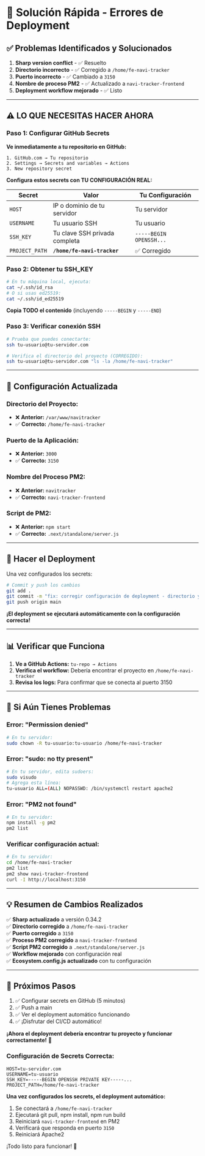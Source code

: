 # 🚀 **Solución Rápida - Errores de Deployment**

## ✅ **Problemas Identificados y Solucionados**

1. **Sharp version conflict** - ✅ Resuelto
2. **Directorio incorrecto** - ✅ Corregido a `/home/fe-navi-tracker`
3. **Puerto incorrecto** - ✅ Cambiado a `3150`
4. **Nombre de proceso PM2** - ✅ Actualizado a `navi-tracker-frontend`
5. **Deployment workflow mejorado** - ✅ Listo

---

## ⚠️ **LO QUE NECESITAS HACER AHORA**

### **Paso 1: Configurar GitHub Secrets**

**Ve inmediatamente a tu repositorio en GitHub:**

```
1. GitHub.com → Tu repositorio
2. Settings → Secrets and variables → Actions
3. New repository secret
```

**Configura estos secrets con TU CONFIGURACIÓN REAL:**

| Secret         | Valor                         | Tu Configuración        |
| -------------- | ----------------------------- | ----------------------- |
| `HOST`         | IP o dominio de tu servidor   | Tu servidor             |
| `USERNAME`     | Tu usuario SSH                | Tu usuario              |
| `SSH_KEY`      | Tu clave SSH privada completa | `-----BEGIN OPENSSH...` |
| `PROJECT_PATH` | **`/home/fe-navi-tracker`**   | ✅ Corregido            |

### **Paso 2: Obtener tu SSH_KEY**

```bash
# En tu máquina local, ejecuta:
cat ~/.ssh/id_rsa
# O si usas ed25519:
cat ~/.ssh/id_ed25519
```

**Copia TODO el contenido** (incluyendo `-----BEGIN` y `-----END`)

### **Paso 3: Verificar conexión SSH**

```bash
# Prueba que puedes conectarte:
ssh tu-usuario@tu-servidor.com

# Verifica el directorio del proyecto (CORREGIDO):
ssh tu-usuario@tu-servidor.com "ls -la /home/fe-navi-tracker"
```

---

## 🔧 **Configuración Actualizada**

### **Directorio del Proyecto:**

- ❌ **Anterior:** `/var/www/navitracker`
- ✅ **Correcto:** `/home/fe-navi-tracker`

### **Puerto de la Aplicación:**

- ❌ **Anterior:** `3000`
- ✅ **Correcto:** `3150`

### **Nombre del Proceso PM2:**

- ❌ **Anterior:** `navitracker`
- ✅ **Correcto:** `navi-tracker-frontend`

### **Script de PM2:**

- ❌ **Anterior:** `npm start`
- ✅ **Correcto:** `.next/standalone/server.js`

---

## 🚀 **Hacer el Deployment**

Una vez configurados los secrets:

```bash
# Commit y push los cambios
git add .
git commit -m "fix: corregir configuración de deployment - directorio y puerto"
git push origin main
```

**¡El deployment se ejecutará automáticamente con la configuración correcta!**

---

## 📊 **Verificar que Funciona**

1. **Ve a GitHub Actions:** `tu-repo → Actions`
2. **Verifica el workflow:** Debería encontrar el proyecto en `/home/fe-navi-tracker`
3. **Revisa los logs:** Para confirmar que se conecta al puerto 3150

---

## 🔧 **Si Aún Tienes Problemas**

### **Error: "Permission denied"**

```bash
# En tu servidor:
sudo chown -R tu-usuario:tu-usuario /home/fe-navi-tracker
```

### **Error: "sudo: no tty present"**

```bash
# En tu servidor, edita sudoers:
sudo visudo
# Agrega esta línea:
tu-usuario ALL=(ALL) NOPASSWD: /bin/systemctl restart apache2
```

### **Error: "PM2 not found"**

```bash
# En tu servidor:
npm install -g pm2
pm2 list
```

### **Verificar configuración actual:**

```bash
# En tu servidor:
cd /home/fe-navi-tracker
pm2 list
pm2 show navi-tracker-frontend
curl -I http://localhost:3150
```

---

## 💡 **Resumen de Cambios Realizados**

✅ **Sharp actualizado** a versión 0.34.2  
✅ **Directorio corregido** a `/home/fe-navi-tracker`  
✅ **Puerto corregido** a `3150`  
✅ **Proceso PM2 corregido** a `navi-tracker-frontend`  
✅ **Script PM2 corregido** a `.next/standalone/server.js`  
✅ **Workflow mejorado** con configuración real  
✅ **Ecosystem.config.js actualizado** con tu configuración

---

## 🎯 **Próximos Pasos**

1. ✅ Configurar secrets en GitHub (5 minutos)
2. ✅ Push a main
3. ✅ Ver el deployment automático funcionando
4. ✅ ¡Disfrutar del CI/CD automático!

**¡Ahora el deployment debería encontrar tu proyecto y funcionar correctamente!** 🚀

### **Configuración de Secrets Correcta:**

```
HOST=tu-servidor.com
USERNAME=tu-usuario
SSH_KEY=-----BEGIN OPENSSH PRIVATE KEY-----...
PROJECT_PATH=/home/fe-navi-tracker
```

**Una vez configurados los secrets, el deployment automático:**

1. Se conectará a `/home/fe-navi-tracker`
2. Ejecutará git pull, npm install, npm run build
3. Reiniciará `navi-tracker-frontend` en PM2
4. Verificará que responda en puerto `3150`
5. Reiniciará Apache2

¡Todo listo para funcionar! 🎉

